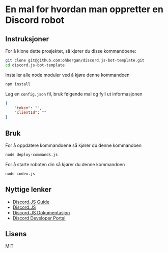 # En mal for hvordan man oppretter en Discord robot

## Instruksjoner

For å klone dette prosjektet, så kjører du disse kommandoene:

```sh
git clone git@github.com:ohbergan/discord.js-bot-template.git
cd discord.js-bot-template
```

Installer alle node moduler ved å kjøre denne kommandoen

```sh
npm install
```

Lag en `config.json` fil, bruk følgende mal og fyll ut informasjonen

```json
{
	"token": "",
	"clientId": ""
}
```

## Bruk

For å oppdatere kommandoene så kjører du denne kommandoen

```sh
node deploy-commands.js
```

For å starte roboten din så kjører du denne kommandoen

```sh
node index.js
```

## Nyttige lenker

-   [Discord.JS Guide]
-   [Discord.JS]
-   [Discord.JS Dokumentasjon]
-   [Discord Developer Portal]

## Lisens

MIT

[discord.js guide]: https://discordjs.guide/
[discord.js]: https://discord.js.org/
[discord.js dokumentasjon]: https://discord.js.org/#/docs/main/stable/general/welcome
[discord developer portal]: https://discord.com/developers/applications
